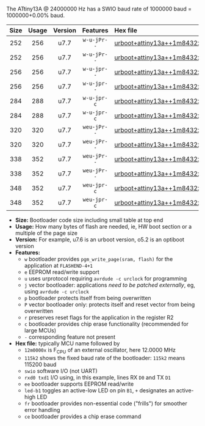 The ATtiny13A @ 24000000 Hz has a SWIO baud rate of 1000000 baud = 1000000+0.00% baud.

|Size|Usage|Version|Features|Hex file|
|:-:|:-:|:-:|:-:|:--|
|252|256|u7.7|`w-u-jPr--`|[urboot+attiny13a++1m8432x+++76k8_swio_rxb0_txb1_led+b2.hex](https://raw.githubusercontent.com/stefanrueger/urboot.hex/main/cores/microcore/attiny13a/external_oscillator/fcpu++1m8432_Hz/br+++76k8_bps/urboot+attiny13a++1m8432x+++76k8_swio_rxb0_txb1_led+b2.hex)|
|252|256|u7.7|`w-u-jPr--`|[urboot+attiny13a++1m8432x+++76k8_swio_rxb1_txb0_led+b2.hex](https://raw.githubusercontent.com/stefanrueger/urboot.hex/main/cores/microcore/attiny13a/external_oscillator/fcpu++1m8432_Hz/br+++76k8_bps/urboot+attiny13a++1m8432x+++76k8_swio_rxb1_txb0_led+b2.hex)|
|256|256|u7.7|`w-u-jpr--`|[urboot+attiny13a++1m8432x+++76k8_swio_rxb0_txb1_led+b2_fr.hex](https://raw.githubusercontent.com/stefanrueger/urboot.hex/main/cores/microcore/attiny13a/external_oscillator/fcpu++1m8432_Hz/br+++76k8_bps/urboot+attiny13a++1m8432x+++76k8_swio_rxb0_txb1_led+b2_fr.hex)|
|256|256|u7.7|`w-u-jpr--`|[urboot+attiny13a++1m8432x+++76k8_swio_rxb1_txb0_led+b2_fr.hex](https://raw.githubusercontent.com/stefanrueger/urboot.hex/main/cores/microcore/attiny13a/external_oscillator/fcpu++1m8432_Hz/br+++76k8_bps/urboot+attiny13a++1m8432x+++76k8_swio_rxb1_txb0_led+b2_fr.hex)|
|284|288|u7.7|`w-u-jpr-c`|[urboot+attiny13a++1m8432x+++76k8_swio_rxb0_txb1_led+b2_fr_ce.hex](https://raw.githubusercontent.com/stefanrueger/urboot.hex/main/cores/microcore/attiny13a/external_oscillator/fcpu++1m8432_Hz/br+++76k8_bps/urboot+attiny13a++1m8432x+++76k8_swio_rxb0_txb1_led+b2_fr_ce.hex)|
|284|288|u7.7|`w-u-jpr-c`|[urboot+attiny13a++1m8432x+++76k8_swio_rxb1_txb0_led+b2_fr_ce.hex](https://raw.githubusercontent.com/stefanrueger/urboot.hex/main/cores/microcore/attiny13a/external_oscillator/fcpu++1m8432_Hz/br+++76k8_bps/urboot+attiny13a++1m8432x+++76k8_swio_rxb1_txb0_led+b2_fr_ce.hex)|
|320|320|u7.7|`weu-jPr--`|[urboot+attiny13a++1m8432x+++76k8_swio_rxb0_txb1_ee_led+b2.hex](https://raw.githubusercontent.com/stefanrueger/urboot.hex/main/cores/microcore/attiny13a/external_oscillator/fcpu++1m8432_Hz/br+++76k8_bps/urboot+attiny13a++1m8432x+++76k8_swio_rxb0_txb1_ee_led+b2.hex)|
|320|320|u7.7|`weu-jPr--`|[urboot+attiny13a++1m8432x+++76k8_swio_rxb1_txb0_ee_led+b2.hex](https://raw.githubusercontent.com/stefanrueger/urboot.hex/main/cores/microcore/attiny13a/external_oscillator/fcpu++1m8432_Hz/br+++76k8_bps/urboot+attiny13a++1m8432x+++76k8_swio_rxb1_txb0_ee_led+b2.hex)|
|338|352|u7.7|`weu-jPr--`|[urboot+attiny13a++1m8432x+++76k8_swio_rxb0_txb1_ee_led+b2_fr.hex](https://raw.githubusercontent.com/stefanrueger/urboot.hex/main/cores/microcore/attiny13a/external_oscillator/fcpu++1m8432_Hz/br+++76k8_bps/urboot+attiny13a++1m8432x+++76k8_swio_rxb0_txb1_ee_led+b2_fr.hex)|
|338|352|u7.7|`weu-jPr--`|[urboot+attiny13a++1m8432x+++76k8_swio_rxb1_txb0_ee_led+b2_fr.hex](https://raw.githubusercontent.com/stefanrueger/urboot.hex/main/cores/microcore/attiny13a/external_oscillator/fcpu++1m8432_Hz/br+++76k8_bps/urboot+attiny13a++1m8432x+++76k8_swio_rxb1_txb0_ee_led+b2_fr.hex)|
|348|352|u7.7|`weu-jpr-c`|[urboot+attiny13a++1m8432x+++76k8_swio_rxb0_txb1_ee_led+b2_fr_ce.hex](https://raw.githubusercontent.com/stefanrueger/urboot.hex/main/cores/microcore/attiny13a/external_oscillator/fcpu++1m8432_Hz/br+++76k8_bps/urboot+attiny13a++1m8432x+++76k8_swio_rxb0_txb1_ee_led+b2_fr_ce.hex)|
|348|352|u7.7|`weu-jpr-c`|[urboot+attiny13a++1m8432x+++76k8_swio_rxb1_txb0_ee_led+b2_fr_ce.hex](https://raw.githubusercontent.com/stefanrueger/urboot.hex/main/cores/microcore/attiny13a/external_oscillator/fcpu++1m8432_Hz/br+++76k8_bps/urboot+attiny13a++1m8432x+++76k8_swio_rxb1_txb0_ee_led+b2_fr_ce.hex)|

- **Size:** Bootloader code size including small table at top end
- **Usage:** How many bytes of flash are needed, ie, HW boot section or a multiple of the page size
- **Version:** For example, u7.6 is an urboot version, o5.2 is an optiboot version
- **Features:**
  + `w` bootloader provides `pgm_write_page(sram, flash)` for the application at `FLASHEND-4+1`
  + `e` EEPROM read/write support
  + `u` uses urprotocol requiring `avrdude -c urclock` for programming
  + `j` vector bootloader: applications *need to be patched externally*, eg, using `avrdude -c urclock`
  + `p` bootloader protects itself from being overwritten
  + `P` vector bootloader only: protects itself and reset vector from being overwritten
  + `r` preserves reset flags for the application in the register R2
  + `c` bootloader provides chip erase functionality (recommended for large MCUs)
  + `-` corresponding feature not present
- **Hex file:** typically MCU name followed by
  + `12m0000x` is F<sub>CPU</sub> of an external oscillator, here 12.0000 MHz
  + `115k2` shows the fixed baud rate of the bootloader: `115k2` means 115200 baud
  + `swio` software I/O (not UART)
  + `rxd0 txd1` I/O using, in this example, lines RX `D0` and TX `D1`
  + `ee` bootloader supports EEPROM read/write
  + `led-b1` toggles an active-low LED on pin `B1`, `+` designates an active-high LED
  + `fr` bootloader provides non-essential code ("frills") for smoother error handling
  + `ce` bootloader provides a chip erase command
